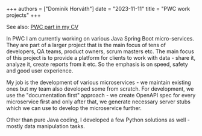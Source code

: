 +++
authors = ["Dominik Horváth"]
date = "2023-11-11"
title = "PWC work projects"
+++

See also: [PWC part in my CV](/personal-page/cv/#pwc---java-backend-developer)

In PWC I am currently working on various Java Spring Boot micro-services. They are part of a larger project that is the main focus of tens of developers, QA teams, product owners, scrum masters etc. The main focus of this project is to provide a platform for clients to work with data - share it, analyze it, create reports from it etc. So the emphasis is on speed, safety and good user experience. 

My job is the development of various microservices - we maintain existing ones but my team also developed some from scratch. For development, we use the "documentation first" approach - we create OpenAPI spec for every microservice first and only after that, we generate necessary server stubs which we can use to develop the microservice further. 

Other than pure Java coding, I developed a few Python solutions as well - mostly data manipulation tasks.